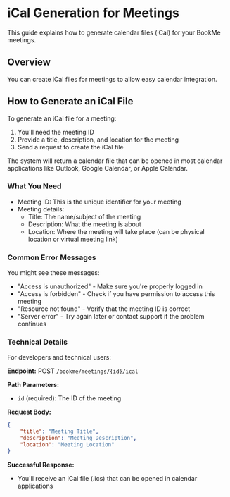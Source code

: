 # iCal Generation for Meetings

This guide explains how to generate calendar files (iCal) for your BookMe meetings.

## Overview

You can create iCal files for meetings to allow easy calendar integration. 

## How to Generate an iCal File

To generate an iCal file for a meeting:

1. You'll need the meeting ID
2. Provide a title, description, and location for the meeting
3. Send a request to create the iCal file

The system will return a calendar file that can be opened in most calendar applications like Outlook, Google Calendar, or Apple Calendar.

### What You Need

- Meeting ID: This is the unique identifier for your meeting
- Meeting details:
  - Title: The name/subject of the meeting
  - Description: What the meeting is about
  - Location: Where the meeting will take place (can be physical location or virtual meeting link)

### Common Error Messages

You might see these messages:

- "Access is unauthorized" - Make sure you're properly logged in
- "Access is forbidden" - Check if you have permission to access this meeting
- "Resource not found" - Verify that the meeting ID is correct
- "Server error" - Try again later or contact support if the problem continues

### Technical Details

For developers and technical users:

**Endpoint:** POST `/bookme/meetings/{id}/ical`

**Path Parameters:**
- `id` (required): The ID of the meeting

**Request Body:**
```json
{
    "title": "Meeting Title",
    "description": "Meeting Description",
    "location": "Meeting Location"
}
```

**Successful Response:**
- You'll receive an iCal file (.ics) that can be opened in calendar applications